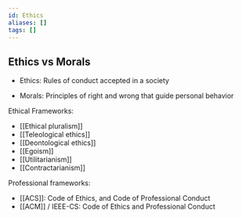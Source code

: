 ```yaml
---
id: Ethics
aliases: []
tags: []
---
```


## Ethics vs Morals
- Ethics: Rules of conduct accepted in a society

- Morals: Principles of right and wrong that guide personal behavior

Ethical Frameworks:
- [[Ethical pluralism]]
- [[Teleological ethics]]
- [[Deontological ethics]]
- [[Egoism]]
- [[Utilitarianism]]
- [[Contractarianism]]

Professional frameworks:
- [[ACS]]: Code of Ethics, and Code of Professional Conduct
- [[ACM]] / IEEE-CS: Code of Ethics and Professional Conduct

